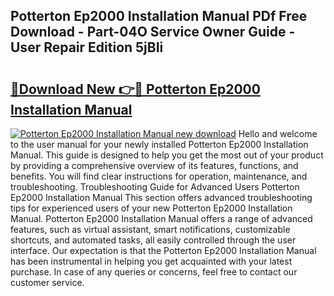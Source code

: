 ## Potterton Ep2000 Installation Manual PDf Free Download - Part-04O Service Owner Guide - User Repair Edition 5jBIi

# <h2><a href="http://cf23559.oget.top/?id=Potterton+Ep2000+Installation+Manual">🔗Download New 👉🔴 Potterton Ep2000 Installation Manual</a></h2>

[![Potterton Ep2000 Installation Manual new download](https://i.imgur.com/5g1atiW.png)](http://cf23559.oget.top/?id=Potterton+Ep2000+Installation+Manual)
Hello and welcome to the user manual for your newly installed Potterton Ep2000 Installation Manual. This guide is designed to help you get the most out of your product by providing a comprehensive overview of its features, functions, and benefits. You will find clear instructions for operation, maintenance, and troubleshooting. Troubleshooting Guide for Advanced Users Potterton Ep2000 Installation Manual This section offers advanced troubleshooting tips for experienced users of your new Potterton Ep2000 Installation Manual. Potterton Ep2000 Installation Manual offers a range of advanced features, such as virtual assistant, smart notifications, customizable shortcuts, and automated tasks, all easily controlled through the user interface. Our expectation is that the Potterton Ep2000 Installation Manual has been instrumental in helping you get acquainted with your latest purchase. In case of any queries or concerns, feel free to contact our customer service.
